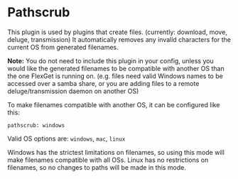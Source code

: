 # Pathscrub
This plugin is used by plugins that create files. (currently: download, move, deluge, transmission) It automatically removes any invalid characters for the current OS from generated filenames.

**Note:** You do not need to include this plugin in your config, unless you would like the generated filenames to be compatible with another OS than the one FlexGet is running on. (e.g. files need valid Windows names to be accessed over a samba share, or you are adding files to a remote deluge/transmission daemon on another OS)

To make filenames compatible with another OS, it can be configured like this:
```
pathscrub: windows
```
Valid OS options are: `windows`, `mac`, `linux`

Windows has the strictest limitations on filenames, so using this mode will make filenames compatible with all OSs. Linux has no restrictions on filenames, so no changes to paths will be made in this mode.